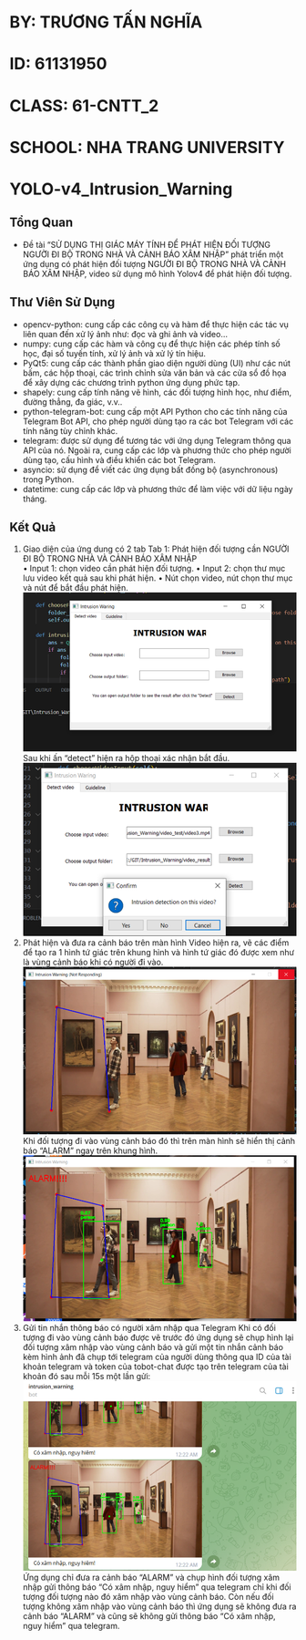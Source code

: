 # BY: TRƯƠNG TẤN NGHĨA
# ID: 61131950
# CLASS: 61-CNTT_2
# SCHOOL: NHA TRANG UNIVERSITY
# YOLO-v4_Intrusion_Warning
## Tổng Quan
- Đề tài “SỬ DỤNG THỊ GIÁC MÁY TÍNH ĐỂ PHÁT HIỆN ĐỐI TƯỢNG NGƯỜI ĐI BỘ TRONG NHÀ VÀ CẢNH BÁO XÂM NHẬP” phát triển một ứng dụng có phát hiện đối tượng NGƯỜI ĐI BỘ TRONG NHÀ VÀ CẢNH BÁO XÂM NHẬP, video sử dụng mô hình Yolov4 để phát hiện đối tượng. 
## Thư Viên Sử Dụng
- opencv-python: cung cấp các công cụ và hàm để thực hiện các tác vụ liên quan đến xử lý ảnh như: đọc và ghi ảnh và video…
- numpy: cung cấp các hàm và công cụ để thực hiện các phép tính số học, đại số tuyến tính, xử lý ảnh và xử lý tín hiệu.
- PyQt5: cung cấp các thành phần giao diện người dùng (UI) như các nút bấm, các hộp thoại, các trình chỉnh sửa văn bản và các cửa sổ đồ họa để xây dựng các chương trình python ứng dụng phức tạp.
- shapely: cung cấp tính năng vẽ hình, các đối tượng hình học, như điểm, đường thẳng, đa giác, v.v..
- python-telegram-bot: cung cấp một API Python cho các tính năng của Telegram Bot API, cho phép người dùng tạo ra các bot Telegram với các tính năng tùy chỉnh khác.
- telegram: được sử dụng để tương tác với ứng dụng Telegram thông qua API của nó. Ngoài ra, cung cấp các lớp và phương thức cho phép người dùng tạo, cấu hình và điều khiển các bot Telegram.
- asyncio: sử dụng để viết các ứng dụng bất đồng bộ (asynchronous) trong Python.
- datetime: cung cấp các lớp và phương thức để làm việc với dữ liệu ngày tháng.
## Kết Quả
1. Giao diện của ứng dung có 2 tab
Tab 1: Phát hiện đối tượng cần NGƯỜI ĐI BỘ TRONG NHÀ VÀ CẢNH BÁO XÂM NHẬP  
•	Input 1: chọn video cần phát hiện đối tượng.
•	Input 2: chọn thư mục lưu video kết quả sau khi phát hiện.
•	Nút chọn video, nút chọn thư mục và nút để bắt đầu phát hiện.
![Alt text](image-1.png)
Sau khi ấn “detect” hiện ra hộp thoại xác nhận bắt đầu. 
![Alt text](image-2.png)
2. Phát hiện và đưa ra cảnh báo trên màn hình
Video hiện ra, vẽ các điểm để tạo ra 1 hình tứ giác trên khung hình và hình tứ giác đó được xem như là vùng cảnh báo khi có người đi vào.
![Alt text](image-3.png)
Khi đối tượng đi vào vùng cảnh báo đó thì trên màn hình sẽ hiển thị cảnh báo “ALARM” ngay trên khung hình. 
![Alt text](image-4.png)
3. Gửi tin nhắn thông báo có người xâm nhập qua Telegram
Khi có đối tượng đi vào vùng cảnh báo được vẽ trước đó ứng dụng sẽ chụp hình lại đối tượng xâm nhập vào vùng cảnh báo và gửi một tin nhắn cảnh báo kèm hình ảnh đã chụp tới telegram của người dùng thông qua ID của tài khoản telegram và token của tobot-chat được tạo trên telegram của tài khoản đó sau mỗi 15s một lần gửi:
![Alt text](image-5.png)
Ứng dụng chỉ đưa ra cảnh báo “ALARM” và chụp hình đối tượng xâm nhập gửi thông báo “Có xâm nhập, nguy hiểm” qua telegram chỉ khi đối tượng đối tượng nào đó xâm nhập vào vùng cảnh báo. Còn nếu đối tượng không xâm nhập vào vùng cảnh báo thì ứng dụng sẽ không đưa ra cảnh báo “ALARM” và cũng sẽ không gửi thông báo “Có xâm nhập, nguy hiểm” qua telegram.
